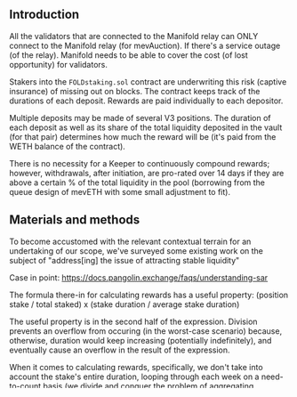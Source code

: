 
## Introduction 

All the validators that are connected to the Manifold relay can ONLY connect
to the Manifold relay (for mevAuction). If there's a service outage (of the relay). Manifold needs to be able to cover the cost (of lost opportunity) for validators.

Stakers into the `FOLDstaking.sol` contract are underwriting this risk (captive insurance) of missing out on blocks. The contract keeps track of the durations of each deposit. Rewards are paid individually to each depositor.

Multiple deposits may be made of several V3 positions. The duration of each deposit as well as its share of the total liquidity deposited in the vault (for that pair) determines how much the reward will be (it's paid from the WETH balance of the contract).

There is no necessity for a Keeper to continuously compound rewards; however, withdrawals, after initiation, are pro-rated over 14 days if they are above a certain % of the total liquidity in the pool (borrowing from the queue design of mevETH with some small adjustment to fit).

## Materials and methods

To become accustomed with the relevant contextual terrain for an undertaking of our scope, we've surveyed some existing work on the subject of "address[ing] the issue of attracting stable liquidity"

Case in point: https://docs.pangolin.exchange/faqs/understanding-sar

The formula there-in for calculating rewards has a useful property:
(position stake / total staked) x (stake duration / average stake duration)

The useful property is in the second half of the expression. Division prevents an overflow from occuring (in the worst-case scenario) because, otherwise, duration would keep increasing (potentially indefinitely), and eventually cause an overflow in the result of the expression. 

When it comes to calculating rewards, specifically, we don't take into account the stake's entire duration, looping through each week on a need-to-count basis (we divide and conquer the problem of aggregating rewards). Claiming rewards or removing liquidity resets the deposit's timestamp to the current week (reducing its total rewards).

For a separate matter, we do factor in the average stake duration. The following property is inherited from the so-called "sunshine & rainbow" design doc: "you can only have 1 position per wallet; you can always add on top of your current position, but you can’t split your position into multiple pieces."

Contrarily, Bunni, a lit protocol (*L*iquidity *I*ncentive *T*oken), wraps UNIv3 NFTs into a fungible token balance. Each balance is tightly coupled to the price range (ticks) for said NFT. As such, Bunni is its own sort of aggregator using multiple fungible token balances for one depositor.

## Analysis 

On an individual basis, depositors to may wish to decide the price range (ticks) *for their own* UNIv3 NFT. They can do this with `FOLDstaking.sol` by creating the NFT in advance (on an external platform), then calling our `depositNFT` function, or by instructing the details for having this NFT be constructed for them through the `deposit` function which takes `DepositParams` 

Choosing price ranges for the individual deposit automatically applies a vote is used to affect the deposits of stakers who show no personal preference for their own NFT. This is because *we don't force* (though we do *encourage*) our depositors to accept the responsibility of this choice.

Instead, by calling our third `deposit` function (with the least number of parameters) they may accept the time-weighted median for the price range (which factors in the individual decisions of depositors for each pool, respectively).

It is not necessary for LPs to manually claim fees collected by a V3 pool and redeposit them to
increase the liquidity of a deposit. Uniswap is designed to handle this automatically, ensuring that fees are continuously working to enhance the earning potential of LPs. 

Bunni has a `compound` function to increase the value of share tokens (ERC20 balances that each correspond to a key, which is a pool and a price range to go with it). `FOLDstaking.sol` approaches rewards differently so there is no requirement for this.

The difference also relates to how Bunni pays rewards pro rata to depositors' contribution per price range (relative to the total liquidity for that price range). `FOLDstaking.sol` pays rewards solely based on the duration of the deposit...and the total size of the deposit (across all price ranges) relative to the total liquidity in the pool (again, across all prices). 

## Observations and results

`npx hardhat test`